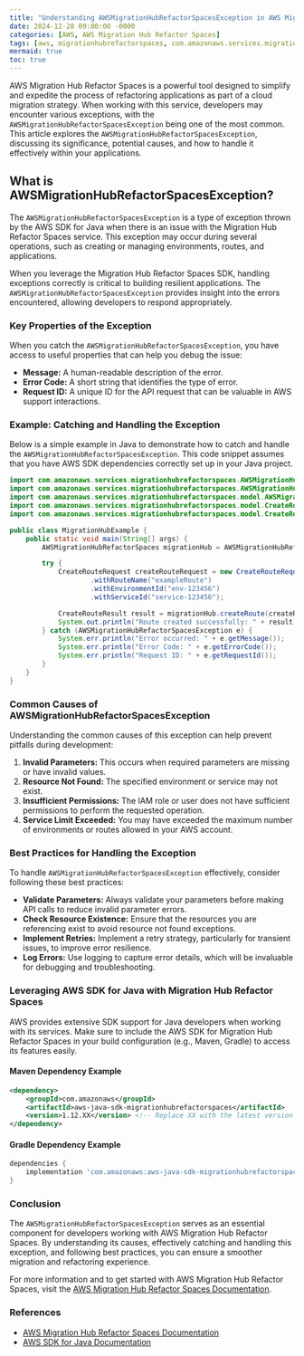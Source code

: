 ```yaml
---
title: "Understanding AWSMigrationHubRefactorSpacesException in AWS Migration Hub Refactor Spaces"
date: 2024-12-28 09:00:00 -0000
categories: [AWS, AWS Migration Hub Refactor Spaces]
tags: [aws, migrationhubrefactorspaces, com.amazonaws.services.migrationhubrefactorspaces.model]
mermaid: true
toc: true
---
```



AWS Migration Hub Refactor Spaces is a powerful tool designed to simplify and expedite the process of refactoring applications as part of a cloud migration strategy. When working with this service, developers may encounter various exceptions, with the `AWSMigrationHubRefactorSpacesException` being one of the most common. This article explores the `AWSMigrationHubRefactorSpacesException`, discussing its significance, potential causes, and how to handle it effectively within your applications.

## What is AWSMigrationHubRefactorSpacesException?

The `AWSMigrationHubRefactorSpacesException` is a type of exception thrown by the AWS SDK for Java when there is an issue with the Migration Hub Refactor Spaces service. This exception may occur during several operations, such as creating or managing environments, routes, and applications.

When you leverage the Migration Hub Refactor Spaces SDK, handling exceptions correctly is critical to building resilient applications. The `AWSMigrationHubRefactorSpacesException` provides insight into the errors encountered, allowing developers to respond appropriately.

### Key Properties of the Exception

When you catch the `AWSMigrationHubRefactorSpacesException`, you have access to useful properties that can help you debug the issue:

- **Message:** A human-readable description of the error.
- **Error Code:** A short string that identifies the type of error.
- **Request ID:** A unique ID for the API request that can be valuable in AWS support interactions.

### Example: Catching and Handling the Exception

Below is a simple example in Java to demonstrate how to catch and handle the `AWSMigrationHubRefactorSpacesException`. This code snippet assumes that you have AWS SDK dependencies correctly set up in your Java project.

```java
import com.amazonaws.services.migrationhubrefactorspaces.AWSMigrationHubRefactorSpaces;
import com.amazonaws.services.migrationhubrefactorspaces.AWSMigrationHubRefactorSpacesClientBuilder;
import com.amazonaws.services.migrationhubrefactorspaces.model.AWSMigrationHubRefactorSpacesException;
import com.amazonaws.services.migrationhubrefactorspaces.model.CreateRouteRequest;
import com.amazonaws.services.migrationhubrefactorspaces.model.CreateRouteResult;

public class MigrationHubExample {
    public static void main(String[] args) {
        AWSMigrationHubRefactorSpaces migrationHub = AWSMigrationHubRefactorSpacesClientBuilder.defaultClient();

        try {
            CreateRouteRequest createRouteRequest = new CreateRouteRequest()
                    .withRouteName("exampleRoute")
                    .withEnvironmentId("env-123456")
                    .withServiceId("service-123456");

            CreateRouteResult result = migrationHub.createRoute(createRouteRequest);
            System.out.println("Route created successfully: " + result);
        } catch (AWSMigrationHubRefactorSpacesException e) {
            System.err.println("Error occurred: " + e.getMessage());
            System.err.println("Error Code: " + e.getErrorCode());
            System.err.println("Request ID: " + e.getRequestId());
        }
    }
}
```

### Common Causes of AWSMigrationHubRefactorSpacesException

Understanding the common causes of this exception can help prevent pitfalls during development:

1. **Invalid Parameters:** This occurs when required parameters are missing or have invalid values.
2. **Resource Not Found:** The specified environment or service may not exist.
3. **Insufficient Permissions:** The IAM role or user does not have sufficient permissions to perform the requested operation.
4. **Service Limit Exceeded:** You may have exceeded the maximum number of environments or routes allowed in your AWS account.

### Best Practices for Handling the Exception

To handle `AWSMigrationHubRefactorSpacesException` effectively, consider following these best practices:

- **Validate Parameters:** Always validate your parameters before making API calls to reduce invalid parameter errors.
- **Check Resource Existence:** Ensure that the resources you are referencing exist to avoid resource not found exceptions.
- **Implement Retries:** Implement a retry strategy, particularly for transient issues, to improve error resilience.
- **Log Errors:** Use logging to capture error details, which will be invaluable for debugging and troubleshooting.

### Leveraging AWS SDK for Java with Migration Hub Refactor Spaces

AWS provides extensive SDK support for Java developers when working with its services. Make sure to include the AWS SDK for Migration Hub Refactor Spaces in your build configuration (e.g., Maven, Gradle) to access its features easily.

#### Maven Dependency Example

```xml
<dependency>
    <groupId>com.amazonaws</groupId>
    <artifactId>aws-java-sdk-migrationhubrefactorspaces</artifactId>
    <version>1.12.XX</version> <!-- Replace XX with the latest version -->
</dependency>
```

#### Gradle Dependency Example

```groovy
dependencies {
    implementation 'com.amazonaws:aws-java-sdk-migrationhubrefactorspaces:1.12.XX' // Replace XX with the latest version
}
```

### Conclusion

The `AWSMigrationHubRefactorSpacesException` serves as an essential component for developers working with AWS Migration Hub Refactor Spaces. By understanding its causes, effectively catching and handling this exception, and following best practices, you can ensure a smoother migration and refactoring experience.

For more information and to get started with AWS Migration Hub Refactor Spaces, visit the [AWS Migration Hub Refactor Spaces Documentation](https://docs.aws.amazon.com/migrationhub-refactor-spaces/latest/userguide/what-is.html).

### References

- [AWS Migration Hub Refactor Spaces Documentation](https://docs.aws.amazon.com/migrationhub-refactor-spaces/latest/userguide/what-is.html)
- [AWS SDK for Java Documentation](https://docs.aws.amazon.com/sdk-for-java/latest/developer-guide/home.html)